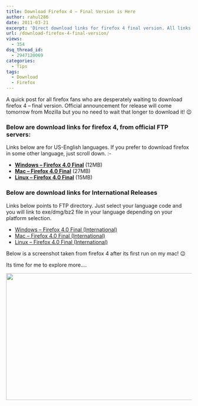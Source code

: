 ```yaml
---
title: Download Firefox 4 – Final Version is Here
author: rahul286
date: 2011-03-21
excerpt: 'Direct download links for firefox 4 final version. All links points to official firefox FTP servers. Links for english & non-english languages are available.'
url: /download-firefox-4-final-version/
views:
  - 354
dsq_thread_id:
  - 2947120069
categories:
  - Tips
tags:
  - Download
  - Firefox
---
```

A quick post for all firefox fans who are desperately waiting to download firefox 4 &#8211; final version. Official announcement for release will come tomorrow from Mozilla but you no need to wait that longer to download it! 😉

### Below are download links for firefox 4, from official FTP servers:

Links below are for US-English languages. If you prefer to download firefox in some other language, just scroll down. <img src="http://devilsworkshop.org/wp-includes/images/smilies/simple-smile.png" alt=":-)" class="wp-smiley" style="height: 1em; max-height: 1em;" />

  * **[Windows &#8211; Firefox 4.0 Final][1]** (12MB)
  * **[Mac &#8211; Firefox 4.0 Final][2]** (27MB)
  * **[Linux &#8211; Firefox 4.0 Final][3]** (15MB)

### Below are download links for International Releases

Links below points to FTP directory. Just select your language code and you will link to exe/dmg/bz2 file in your language depending on your platform selection.

  * [Windows &#8211; Firefox 4.0 Final (International)][4]
  * [Mac &#8211; Firefox 4.0 Final (International)][5]
  * [Linux &#8211; Firefox 4.0 Final (International)][6]

Below is a screenshot taken from firefox 4 after its first run on my mac! 😉

Its time for me to explore more&#8230;.

<img class="alignnone size-medium wp-image-38944" title="Firefox 4 Final Version-1" src="http://cdn.devilsworkshop.org/files/2011/03/Firefox-4-Final-Version-1-600x345.png" alt="" width="600" height="345" />

 [1]: ftp://releases.mozilla.org/pub/mozilla.org/firefox/releases/4.0/win32/en-US/Firefox%20Setup%204.0.exe
 [2]: ftp://releases.mozilla.org/pub/mozilla.org/firefox/releases/4.0/mac/en-US/Firefox%204.0.dmg
 [3]: ftp://releases.mozilla.org/pub/mozilla.org/firefox/releases/4.0/linux-x86_64/en-US/firefox-4.0.tar.bz2
 [4]: ftp://releases.mozilla.org/pub/mozilla.org/firefox/releases/4.0/win32/
 [5]: ftp://releases.mozilla.org/pub/mozilla.org/firefox/releases/4.0/mac/
 [6]: ftp://releases.mozilla.org/pub/mozilla.org/firefox/releases/4.0/linux-x86_64/
